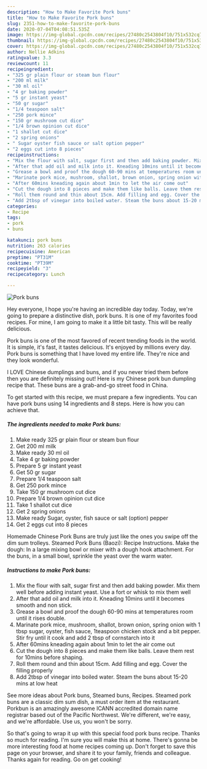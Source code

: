```yaml
---
description: "How to Make Favorite Pork buns"
title: "How to Make Favorite Pork buns"
slug: 2351-how-to-make-favorite-pork-buns
date: 2020-07-04T04:08:51.535Z
image: https://img-global.cpcdn.com/recipes/27480c2543804f10/751x532cq70/pork-buns-recipe-main-photo.jpg
thumbnail: https://img-global.cpcdn.com/recipes/27480c2543804f10/751x532cq70/pork-buns-recipe-main-photo.jpg
cover: https://img-global.cpcdn.com/recipes/27480c2543804f10/751x532cq70/pork-buns-recipe-main-photo.jpg
author: Nellie Adkins
ratingvalue: 3.3
reviewcount: 11
recipeingredient:
- "325 gr plain flour or steam bun flour"
- "200 ml milk"
- "30 ml oil"
- "4 gr baking powder"
- "5 gr instant yeast"
- "50 gr sugar"
- "1/4 teaspoon salt"
- "250 pork mince"
- "150 gr mushroom cut dice"
- "1/4 brown opinion cut dice"
- "1 shallot cut dice"
- "2 spring onions"
- " Sugar oyster fish sauce or salt option pepper"
- "2 eggs cut into 8 pieces"
recipeinstructions:
- "Mix the flour with salt, sugar first and then add baking powder. Mix them well before adding instant yeast. Use a fort or whisk to mix them well"
- "After that add oil and milk into it. Kneading 10mins until it becomes smooth and non stick."
- "Grease a bowl and proof the dough 60-90 mins at temperatures room until it rises double."
- "Marinate pork mice, mushroom, shallot, brown onion, spring onion with 1 tbsp sugar, oyster, fish sauce, 1teaspoon chicken stock and a bit pepper. Stir fry until it cook and add 2 tbsp of cornstarch into it"
- "After 60mins kneading again about 1min to let the air come out"
- "Cut the dough into 8 pieces and make them like balls. Leave them rest for 10mins before shaping."
- "Roll them round and thin about 15cm. Add filling and egg. Cover the filling properly"
- "Add 2tbsp of vinegar into boiled water. Steam the buns about 15-20 mins at low heat"
categories:
- Recipe
tags:
- pork
- buns

katakunci: pork buns 
nutrition: 263 calories
recipecuisine: American
preptime: "PT31M"
cooktime: "PT39M"
recipeyield: "3"
recipecategory: Lunch

---
```



![Pork buns](https://img-global.cpcdn.com/recipes/27480c2543804f10/751x532cq70/pork-buns-recipe-main-photo.jpg)

Hey everyone, I hope you're having an incredible day today. Today, we're going to prepare a distinctive dish, pork buns. It is one of my favorites food recipes. For mine, I am going to make it a little bit tasty. This will be really delicious.

Pork buns is one of the most favored of recent trending foods in the world. It is simple, it's fast, it tastes delicious. It's enjoyed by millions every day. Pork buns is something that I have loved my entire life. They're nice and they look wonderful.

I LOVE Chinese dumplings and buns, and if you never tried them before then you are definitely missing out! Here is my Chinese pork bun dumpling recipe that. These buns are a grab-and-go street food in China.


To get started with this recipe, we must prepare a few ingredients. You can have pork buns using 14 ingredients and 8 steps. Here is how you can achieve that.

<!--inarticleads1-->

##### The ingredients needed to make Pork buns:

1. Make ready 325 gr plain flour or steam bun flour
1. Get 200 ml milk
1. Make ready 30 ml oil
1. Take 4 gr baking powder
1. Prepare 5 gr instant yeast
1. Get 50 gr sugar
1. Prepare 1/4 teaspoon salt
1. Get 250 pork mince
1. Take 150 gr mushroom cut dice
1. Prepare 1/4 brown opinion cut dice
1. Take 1 shallot cut dice
1. Get 2 spring onions
1. Make ready  Sugar, oyster, fish sauce or salt (option) pepper
1. Get 2 eggs cut into 8 pieces


Homemade Chinese Pork Buns are truly just like the ones you swipe off the dim sum trolleys. Steamed Pork Buns (Baozi): Recipe Instructions. Make the dough: In a large mixing bowl or mixer with a dough hook attachment. For the buns, in a small bowl, sprinkle the yeast over the warm water. 

<!--inarticleads2-->

##### Instructions to make Pork buns:

1. Mix the flour with salt, sugar first and then add baking powder. Mix them well before adding instant yeast. Use a fort or whisk to mix them well
1. After that add oil and milk into it. Kneading 10mins until it becomes smooth and non stick.
1. Grease a bowl and proof the dough 60-90 mins at temperatures room until it rises double.
1. Marinate pork mice, mushroom, shallot, brown onion, spring onion with 1 tbsp sugar, oyster, fish sauce, 1teaspoon chicken stock and a bit pepper. Stir fry until it cook and add 2 tbsp of cornstarch into it
1. After 60mins kneading again about 1min to let the air come out
1. Cut the dough into 8 pieces and make them like balls. Leave them rest for 10mins before shaping.
1. Roll them round and thin about 15cm. Add filling and egg. Cover the filling properly
1. Add 2tbsp of vinegar into boiled water. Steam the buns about 15-20 mins at low heat


See more ideas about Pork buns, Steamed buns, Recipes. Steamed pork buns are a classic dim sum dish, a must order item at the restaurant. Porkbun is an amazingly awesome ICANN accredited domain name registrar based out of the Pacific Northwest. We&#39;re different, we&#39;re easy, and we&#39;re affordable. Use us, you won&#39;t be sorry. 

So that's going to wrap it up with this special food pork buns recipe. Thanks so much for reading. I'm sure you will make this at home. There's gonna be more interesting food at home recipes coming up. Don't forget to save this page on your browser, and share it to your family, friends and colleague. Thanks again for reading. Go on get cooking!
